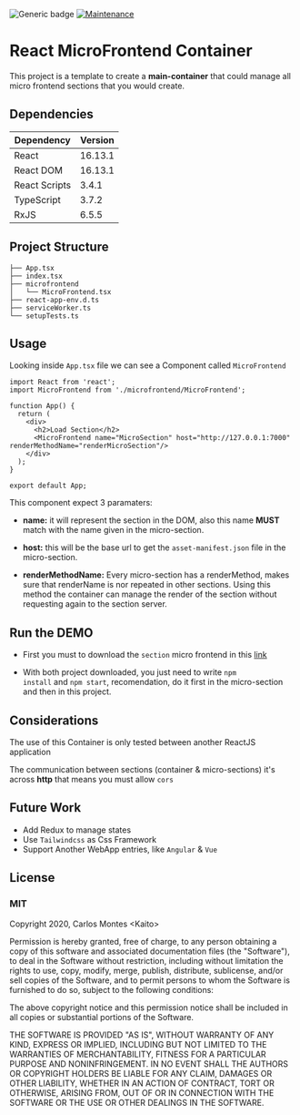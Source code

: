 
![Generic badge](https://img.shields.io/badge/Version-0.2.1-green.svg)
[![Maintenance](https://img.shields.io/badge/Maintained%3F-yes-green.svg)](https://github.com/kaito002/react-microfrontend-container-ts/graphs/commit-activity)


# React MicroFrontend Container

This project is a template to create a **main-container** that could manage all micro frontend sections
that you would create.

## Dependencies

| Dependency    | Version   |
|---------------|-----------|
| React         | 16\.13\.1 |
| React DOM     | 16\.13\.1 |
| React Scripts | 3\.4\.1   |
| TypeScript    | 3\.7\.2   |
| RxJS          | 6\.5\.5   |


## Project Structure

````
├── App.tsx
├── index.tsx
├── microfrontend
│   └── MicroFrontend.tsx
├── react-app-env.d.ts
├── serviceWorker.ts
└── setupTests.ts
````

## Usage

Looking inside <code>App.tsx</code> file we can see a Component called <code>MicroFrontend</code>

```tsx
import React from 'react';
import MicroFrontend from './microfrontend/MicroFrontend';

function App() {
  return (
    <div>
      <h2>Load Section</h2>
      <MicroFrontend name="MicroSection" host="http://127.0.0.1:7000" renderMethodName="renderMicroSection"/>
    </div>
  );
}

export default App;
```

This component expect 3 paramaters:

* **name:** it will represent the section in the DOM, also this name **MUST** match with the name given in the micro-section.

* **host:** this will be the base url to get the <code>asset-manifest.json</code> file in the micro-section.

* **renderMethodName:** Every micro-section has a renderMethod, makes sure that renderName is nor repeated in other sections. Using this method the container can manage the render of the section without requesting again to the section server.

## Run the DEMO

* First you must to download the <code>section</code> micro frontend in this [link](https://github.com/kaito002/react-microfrontend-section-ts)

* With both project downloaded, you just need to write <code>npm install</code> and <code>npm start</code>, recomendation, do it first in the micro-section and then in this project.

## Considerations

The use of this Container is only tested between another ReactJS application

The communication between sections (container & micro-sections) it's across **http** that means you must allow <code>cors</code>

## Future Work

* Add Redux to manage states
* Use <code>Tailwindcss</code> as Css Framework
* Support Another WebApp entries, like <code>Angular</code> & <code>Vue</code>

## License 

### MIT

Copyright 2020, Carlos Montes \<Kaito>

Permission is hereby granted, free of charge, to any person obtaining a copy of this software and associated documentation files (the "Software"), to deal in the Software without restriction, including without limitation the rights to use, copy, modify, merge, publish, distribute, sublicense, and/or sell copies of the Software, and to permit persons to whom the Software is furnished to do so, subject to the following conditions:

The above copyright notice and this permission notice shall be included in all copies or substantial portions of the Software.

THE SOFTWARE IS PROVIDED "AS IS", WITHOUT WARRANTY OF ANY KIND, EXPRESS OR IMPLIED, INCLUDING BUT NOT LIMITED TO THE WARRANTIES OF MERCHANTABILITY, FITNESS FOR A PARTICULAR PURPOSE AND NONINFRINGEMENT. IN NO EVENT SHALL THE AUTHORS OR COPYRIGHT HOLDERS BE LIABLE FOR ANY CLAIM, DAMAGES OR OTHER LIABILITY, WHETHER IN AN ACTION OF CONTRACT, TORT OR OTHERWISE, ARISING FROM, OUT OF OR IN CONNECTION WITH THE SOFTWARE OR THE USE OR OTHER DEALINGS IN THE SOFTWARE.
